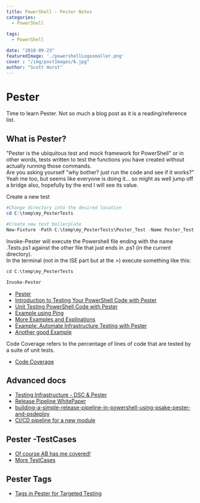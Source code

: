 ```yaml
---
title: PowerShell - Pester Notes
categories:
  - PowerShell
 
tags:
  - PowerShell

date: "2018-09-23"
featuredImage: './powershellLogosmaller.png'
cover : "/img/postImages/6.jpg"
author: "Scott Hurst"
---
```


# Pester

Time to learn Pester. Not so much a blog post as it is a reading/reference list.

## What is Pester?

"Pester is the ubiquitous test and mock framework for PowerShell" or in other words, tests written to test the functions you have created without actually running those commands.  
Are you asking yourself "why bother? just run the code and see if it works?"  Yeah me too, but seems like everyone is doing it... so might as well jump off a bridge also, hopefully by the end I will see its value.

Create a new test

```powershell
#Change directory into the desired location
cd C:\temp\my_PesterTests

#Create new test boilerplate
New-Fixture -Path C:\temp\my_PesterTests\Pester_Test -Name Pester_Test
```

Invoke-Pester will execute the Powershell file ending with the name .Tests.ps1 against the other file that just ends in .ps1 (in the current directory).  
In the terminal (not in the ISE part but at the *>*) execute something like this:

```powershell
cd C:\temp\my_PesterTests

Invoke-Pester 
```

- [Pester](https://github.com/pester/Pester)
- [Introduction to Testing Your PowerShell Code with Pester](https://www.red-gate.com/simple-talk/sysadmin/powershell/introduction-to-testing-your-powershell-code-with-pester/)
- [Unit Testing PowerShell Code with Pester](https://blogs.technet.microsoft.com/heyscriptingguy/2015/12/16/unit-testing-powershell-code-with-pester/)
- [Example using Ping](https://blogs.msdn.microsoft.com/mvpawardprogram/2017/05/30/testing-powershell-with-pester/)
- [More Examples and Explinations](https://www.robinosborne.co.uk/2016/06/27/unit-testing-powershell-with-pester/)
- [Example: Automate Infrastructure Testing with Pester](https://www.cardinalsolutions.com/blog/2018/02/automate_infrastructure_testing_with_pester)
- [Another good Example](http://powershelldistrict.com/pester-test-part3-advanced-concepts/)

Code Coverage refers to the percentage of lines of code that are tested by a suite of unit tests.
- [Code Coverage](https://github.com/pester/Pester/wiki/Code-Coverage)


## Advanced docs

- [Testing Infrastructure - DSC & Pester](https://sysnetdevops.com/2017/06/05/testing-infrastructure-with-pester/)
- [Release Pipeline WhitePaper](https://docs.microsoft.com/en-us/powershell/dsc/whitepapers#the-release-pipeline-model)
- [building-a-simple-release-pipeline-in-powershell-using-psake-pester-and-psdeploy](https://devblackops.io/building-a-simple-release-pipeline-in-powershell-using-psake-pester-and-psdeploy/)
- [CI/CD pipeline for a new module](https://kevinmarquette.github.io/2017-01-21-powershell-module-continious-delivery-pipeline/?utm_source=blog&utm_medium=blog&utm_content=titlelink)

## Pester -TestCases

- [Of course AB has me covered!](https://mcpmag.com/articles/2017/03/23/powershell-test-case-code-with-pester.aspx)
- [More TestCases](https://sqldbawithabeard.com/2017/11/28/2-ways-to-loop-through-collections-in-pester/)

## Pester Tags

- [Tags in Pester for Targeted Testing](https://blog.techsnips.io/how-to-use-tags-in-pester-for-targeted-testing/)

